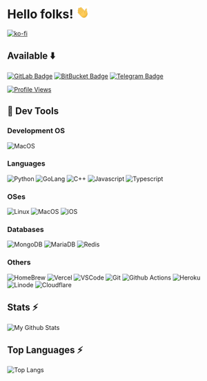 # Hello folks! <img src="https://raw.githubusercontent.com/Divkix/Divkix/main/wave.gif" width="30px">

[![ko-fi](https://ko-fi.com/img/githubbutton_sm.svg)](https://ko-fi.com/I2I14WXLG)

## Available :arrow_down:
[![GitLab Badge](https://img.shields.io/badge/-GitLab-FCA121?style=flat-square&logo=GitLab&logoColor=white&link=https://www.gitlab.com/Divkix/)](https://www.gitlab.com/Divkix/)
[![BitBucket Badge](https://img.shields.io/badge/-Bitbucket-1E90FF?style=flat-square&logo=BitBucket&logoColor=white&link=https://www.bitbucket.org/Divkix/)](https://www.bitbucket.org/Divkix/)
[![Telegram Badge](https://img.shields.io/badge/-Telegram-0088CC?style=flat-square&logo=Telegram&logoColor=white&link=https://t.me/DivideProjects)](https://t.me/DivideProjects)

[![Profile Views](https://hits.seeyoufarm.com/api/count/incr/badge.svg?url=https://github.com/Divkix/&title=Profile%20Visits&edge_flat=true)](https://github.com/Divkix)


## :wrench: Dev Tools

### Development OS
![MacOS](https://img.shields.io/badge/-MacOS-black?style=flat-square&logo=apple&logoColor=white)

### Languages
![Python](https://img.shields.io/badge/-Python-3776AB?style=flat-square&logo=python&logoColor=white)
![GoLang](https://img.shields.io/badge/-GoLang-3776AB?style=flat-square&logo=go&logoColor=white)
![C++](https://img.shields.io/badge/-C++-3776AB?style=flat-square&logo=c%2B%2B&logoColor=white)
![Javascript](https://img.shields.io/badge/-Javascript-1E90FF?style=flat-square&logo=javascript)
![Typescript](https://img.shields.io/badge/-Typescript-white?style=flat-square&logo=typescript)

### OSes
![Linux](https://img.shields.io/badge/-Linux-black?style=flat-square&logo=Linux&logoColor=white)
![MacOS](https://img.shields.io/badge/-MacOS-black?style=flat-square&logo=apple)
![iOS](https://img.shields.io/badge/-iOS-black?style=flat-square&logo=apple)

### Databases
![MongoDB](https://img.shields.io/badge/-MongoDB-003B57?style=flat-square&logo=MongoDB&logoColor=white)
![MariaDB](https://img.shields.io/badge/-MariaDB-003545?style=flat-square&logo=MariaDB)
![Redis](https://img.shields.io/badge/-Redis-black?style=flat-square&logo=Redis)

### Others
![HomeBrew](https://img.shields.io/badge/-Homebrew-grey?style=flat-square&logo=homebrew)
![Vercel](https://img.shields.io/badge/-Vercel-000000?style=flat-square&logo=Vercel&logoColor=white)
![VSCode](https://img.shields.io/badge/VS_Code-0078D4?style=flat-square&logo=visual%20studio%20code&logoColor=white)
![Git](https://img.shields.io/badge/-Git-F05032?style=flat-square&logo=Git&logoColor=white)
![Github Actions](https://img.shields.io/badge/-Github_Actions-4F4A49?style=flat-square&logo=github-actions&logoColor=white)
![Heroku](https://img.shields.io/badge/-Heroku-6762A6?style=flat-square&logo=heroku&logoColor=white)
![Linode](https://img.shields.io/badge/-Linode-grey?style=flat-square&logo=linode)
![Cloudflare](https://img.shields.io/badge/-Cloudflare-grey?style=flat-square&logo=cloudflare)


## Stats ⚡️
![My Github Stats](https://github-readme-stats.vercel.app/api?username=Divkix&show_icons=true&theme=radical)

## Top Languages ⚡️
![Top Langs](https://github-readme-stats.vercel.app/api/top-langs/?username=Divkix&layout=compact&theme=radical)
